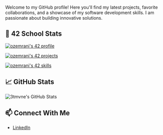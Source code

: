 Welcome to my GitHub profile! Here you'll find my latest projects, favorite collaborations, and a showcase of my software development skills. I am passionate about building innovative solutions.

## 🏫 42 School Stats
[![ozemrani's 42 profile](https://42term.vercel.app/api/widget/student/ozemrani?theme=dark)](https://42term.vercel.app)

[![ozemrani's 42 projects](https://42term.vercel.app/api/widget/projects/ozemrani?theme=dark)](https://42term.vercel.app)

[![ozemrani's 42 skills](https://42term.vercel.app/api/widget/skills/ozemrani?theme=dark)](https://42term.vercel.app)

## 📈 GitHub Stats
![3tmvne's GitHub Stats](https://github-readme-stats.vercel.app/api?username=3tmvne&show_icons=true&hide_title=true&count_private=true&theme=github_dark)

## 📫 Connect With Me
- [LinkedIn](https://www.linkedin.com/in/othmane-zemrani-859b01265/)
